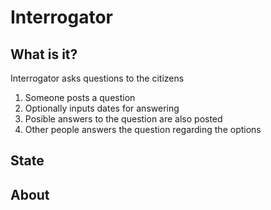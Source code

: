 Interrogator
============

## What is it?

Interrogator asks questions to the citizens

1. Someone posts a question
  1. Optionally inputs dates for answering
  2. Posible answers to the question are also posted
2. Other people answers the question regarding the options

## State

## About
